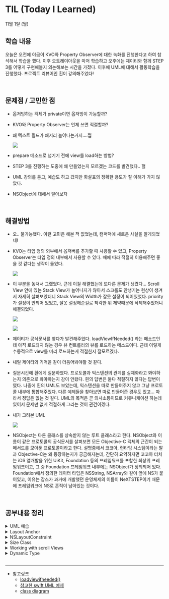 # TIL (Today I Learned)

11월 1일 (월)

## 학습 내용
오늘은 오전에 야곰이 KVO와 Property Observer에 대한 녹화를 진행한다고 하여 참석해서 학습을 했다. 이후 오토레이아웃을 마저 학습하고 오후에는 제이티와 함께 STEP 3를 어떻게 구현해볼지 의논해보는 시간을 가졌다. 이후에 UML에 대해서 활동학습을 진행했다. 프로젝트 리뷰어인 흰이 강의해주었다!

&nbsp;

## 문제점 / 고민한 점
- 옵저빙하는 객체가 private이면 옵저빙이 가능할까?
- KVO와 Property Observer는 언제 쓰면 적절할까?
- 왜 텍스트 필드가 왜저리 늘어나는거지....쩝

    ![](https://i.imgur.com/MrPgtP1.png)
    
- prepare 메소드로 넘기기 전에 view를 load하는 방법?
- STEP 3를 진행하는 도중에 왜 만들었는지 모르겠는 코드를 발견했다.. 헐
- UML 강의를 듣고, 예습도 하고 갔지만 화살표의 정확한 용도가 잘 이해가 가지 않았다.
- NSObject에 대해서 알아보자

&nbsp;
## 해결방법
- 오.. 불가능했다. 이런 고민은 해본 적 없었는데, 캠퍼덕에 새로운 사실을 알게되었네!
- KVO는 타입 정의 외부에서 옵저버를 추가할 때 사용할 수 있고, Property Observer는 타입 정의 내부에서 사용할 수 있다. 때에 따라 적절히 이용해주면 좋을 것 같다는 생각이 들었다.

    ![](https://i.imgur.com/Ln5xGmo.png)
    
- 이 부분을 놓쳐서 그랬었다. 근데 이걸 해결했는데 또다른 문제가 생겼다... Scroll View 안에 있는 Stack View가 늘어나지가 않아서 스크롤도 안생기는 현상이 생겨서 자세히 살펴보았더니 Stack View의 Width가 잘못 설정이 되어있었다. priority가 설정이 안되어 있었고, 잘못 설정해준걸로 착각한 위 제약때문에 삭제해주었더니 해결되었다.
    
    ![](https://i.imgur.com/gxIT2hn.png)
    
    ![](https://i.imgur.com/cxDxkwX.gif)
    
- 제이티가 공식문서를 찾다가 발견해주었다. loadViewIfNeeded() 라는 메소드인데 아직 로드되지 않는 경우 뷰 컨트롤러의 뷰를 로드하는 메소드이다. 근데 이렇게 수동적으로  view를 미리 로드하는게 적절한지 잘모르겠다.
- 내일 제이티와 기억을 같이 더듬어봐야할 것 같다.
- 질문시간에 흰에게 질문하였다. 프로토콜과 익스텐션의 관계를 실체화라고 봐야하는지 의존으로 봐야하는지 감이 안왔다. 흰의 답변은 둘다 적절하지 않다는 답변이였다. 나중에 흰의 UML도 보았는데, 익스텐션을 따로 만들어주지 않고 그냥 프로토콜 내부에 통합해주었다. 다른 예제들을 찾아보면 따로 만들어준 경우도 있고... 따라서 정답은 없는 것 같다. UML의 목적은 곧 의사소통이므로 커뮤니케이션 하는데 있어서 문제만 없게 적절하게 그리는 것이 관건이겠다.
- 내가 그려본 UML
   
   ![](https://i.imgur.com/dEYLhwy.png)
   
- NSObject는 다른 클래스를 상속받지 않는 루트 클래스라고 한다. NSObject와 이름이 같은 프로토콜의 공식문서를 살펴보면 모든 Objective-C 객체의 근간이 되는 메서드를 모아둔 프로토콜이라고 한다. 설명중에서 코코아, 런타임 시스템이라는 말과 Objective-C는 왜 등장하는지가 궁금해지는데, 간단히 요약하자면 코코아 터치는 iOS 앱개발을 위한 UiKit, Foundation 등의 프레임워크를 포함한 최상위 프레임워크이고, 그 중 Foundation 프레임워크 내부에는 NSObject가 정의되어 있다. Foundation에서 정의한 데이터 타입은 NSString, NSArray와 같이 앞에 NS가 붙어있고, 이유는 잡스가 과거에 개발했던 운영체제의 이름이 NeXTSTEP이기 때문에 프레임워크에 NS로 흔적이 남아있는 것이다.

&nbsp;

## 공부내용 정리
<details>
<summary>UML 예습</summary>
<div markdown="1">

Unified Modeling Language의 약자
도메인을 모델로 표현해주는 대표적인 모델링 언어
소프트웨어 시스템, 업무 모델링, 시스템의 산출물을 규정하고 시각화, 문서화하는 언어
프로그램 언어가 아닌 기호와 도식을 이용하여 표현하는 방법을 정의한다.
작성목적은 객체지향 시스템을 가시화, 명세화, 문서화한다.
소프트웨어를 설게하며 아래와 같은 필요에 의해서 사용된다.
* 의사소통 또는 설계 논의를 위해 (같이 일하는 사람)
* 전체 시스템의 구조 및 클래스의 의존성 파악을 위해 (나 자신)
* 유지보수를 위한 설계의 back-end 문서 제작을 위해 (문서화)

# 목표
* 사용자들이 의미있는 모델을 만들고 공유할 수 있도록 사용하기 쉬우면서도 표현이 풍부한 시각적 모형화 언어를 제공한다. (문서의 직관성을 높인다)
* 핵심 개념을 확장하기 위한 메커니즘을 제공한다
* 특정 프로그래밍 언어나 개발 공정에 종속되지 않아야 한다. (통합성을 중요시)
* 모델링 언어를 이해하기 위한 공식적 기준을 제공
* 객체지향 도구 시장의 성장을 장려해야 한다.
* 협동, 프레임워크, 패턴, 컴포넌트 등의 고수준의 개발 개념들을 지원한다.
* 산업계의 검증된 최상의 경험들을 통합한다.

# 다이어그램 종류
* Use Case 요구 분석 과정에서 시스템과 외부와의 상호 작용을 묘사하ㅓㅁ
* Activity 업무의 흐름을 모델링하거나 객체의 생명주기를 표현함
* Sequence 객체간의 메세지 전달을 시간적 흐름에서 분석함
* Collaboration 객체와 객체가 주고받는 메세지 중심의 작성함
* Class 시스템의 구조적인 모습을 그림
* Component 소프트웨어 구조를 그림
* Deployment 기업 환경의 구성과 컴포넌트들 간의 관계를 그림


# 클래스 다이어그램
![](https://i.imgur.com/KMbcAmd.png)
![](https://i.imgur.com/jBdIYkK.png)
* 정적 다이어그램으로 클래스의 구성요소 및 클래스간의 관계를 표현하는 대표적인 UML
* 시스템의 일부 또는 전체의 구조를 나타낼 수 있다. 
* 의존관계를 명확히 보게 해주며 순환 의존이 발생하는 지점을 찾아내서 어떻게 이 순환고리를 깰 수 있을지 결정할 수 있게 해준다.
    * 상단 섹션: 클래스 이름
    * 중간 섹션: 클래스 속성
    * 하단 섹션: 클래스 메서드 또는 작업


## 용도
* 문제 해결을 위한 도메인 구조를 나타내어 보이지 않는 도메인 안의 개념과 같은 추상적인 개념을 기술하기 위해 사용
* 소프트웨어의 설계 혹은 완성된 소프트웨어의 구현 설명을 목적으로 사용
    
![](https://i.imgur.com/AjhHOxd.png)

    

클래스 다이어그램의 활용

## 기본 요소
    
![](https://i.imgur.com/Dtruyfp.png)
    
접근제어자
Public +
Private -
Protected #

속성
접근제어자 이름: 타입 = 기본값
Ex) -title: String = “”

메서드
접근제어자 이름(파라미터 속성): 리턴값
Ex) +setTitle(String)
Ex) +getTittle(): String

## 클래스 다이어그램을 이용한 관계 표현
    
![](https://i.imgur.com/O8T3VPE.png)
    
- 일반화는 상속을 하는 클래스를 가리킬때 사용할 수 있다
- 의존은 연관관계가 있는 클래스를 가리킬 때 사용할 수 있다.
- 집합관계는 전체객체, 부분객체로 구분할 수 있다.
- 합성관계는 라이프사이클이 연관되어있어서 강한 집합관계를 뜻한다

# Sequence 다이어그램
순서를 파악하고 싶을 때 사용한다.
![](https://i.imgur.com/8M0ntrG.png)



</div>
</details>

<details>
<summary>Layout Anchor</summary>
<div markdown="1">

단하고 안전한 방법중에 하나인데 한계점이 있다.
Auto Layout을 설정할 때 Anchor를 사용하면 좋은점은 코드가 굉장히 간결하다는 것이다. 그리고 코드 컴파일 타임에 간단하게 오류를 체크할 수 있다는 점이다. 

## translatesAutoresizingMaskIntoConstraints
Auto Layout을 사용하여 View의 크기와 위치를 동적으로 계산하려면 이 프로퍼티를 false로 설정한 다음 View에 모호(ambiguous)하지 않고 충돌하지 않는(Nonconflicting) Constraint 집합을 제공해야 한다.

```swift
class AnchorViewController: UIViewController {
    
    override func viewDidLoad() {
        super.viewDidLoad()
        
        let button = UIButton()
        button.setTitle("Button", for: .normal)
        button.setTitleColor(.white, for: .normal)
        button.backgroundColor = .systemGreen
        view.addSubview(button)
        
        button.translatesAutoresizingMaskIntoConstraints = false
        
        // safeArea의 영역을 나타내주는 가이드
        let safeArea = view.safeAreaLayoutGuide
        
        // constraint를 활성화 해주는 구간. 활성화를 해주지 않으면 무력화가 된다.
        button.leadingAnchor.constraint(equalTo: safeArea.leadingAnchor, constant: 16).isActive = true
        button.trailingAnchor.constraint(equalTo: safeArea.trailingAnchor, constant: -16).isActive = true
        // 코드로 제약을 줄 때는 양수, 음수 어떤 개념으로 들어올지 생각해보고 작성해야한다.
        let safeBottomAnchor = button.bottomAnchor.constraint(equalTo: safeArea.bottomAnchor)
        safeBottomAnchor.isActive = true
        safeBottomAnchor.priority = .init(999)
        let viewBottomAnchor = button.bottomAnchor.constraint(lessThanOrEqualTo: view.bottomAnchor, constant: -20)
        viewBottomAnchor.isActive = true
        
    }
    
}
```

</div>
</details>

<details>
<summary>NSLayoutConstraint</summary>
<div markdown="1">

상세하게 오토레이아웃을 설정해줄 수 있지만 컴파일시 오류를 검출해주지 않는다는 단점이 있다. 그래서 Anchor를 사용하면서 오토레이아웃이 적용이 안되는, 한계점이 왔을 때만 사용해주는 것이 좋다.

```swift
let safeArea = view.safeAreaLayoutGuide
        let leading = NSLayoutConstraint(item: button,
                                         attribute: .leading,
                                         relatedBy: .equal,
                                         toItem: safeArea,
                                         attribute: .leading,
                                         multiplier: 1,
                                         constant: 16)
        let trailing = NSLayoutConstraint(item: button,
                                          attribute: .trailing,
                                          relatedBy: .equal,
                                          toItem: safeArea,
                                          attribute: .trailing,
                                          multiplier: 1,
                                          constant: -16)
        let bottomSafeArea = NSLayoutConstraint(item: button,
                                        attribute: .bottom,
                                        relatedBy: .equal,
                                        toItem: safeArea,
                                        attribute: .bottom,
                                        multiplier: 1,
                                        constant: -16)
        bottomSafeArea.priority = .defaultHigh
        let bottomView = NSLayoutConstraint(item: button,
                                        attribute: .bottom,
                                        relatedBy: .lessThanOrEqual,
                                        toItem: view,
                                        attribute: .bottom,
                                        multiplier: 1,
                                        constant: -20)
        NSLayoutConstraint.activate([leading, trailing, bottomView, bottomSafeArea])
```


</div>
</details>
<details>
<summary>Size Class</summary>
<div markdown="1">


[Size Class](https://developer.apple.com/library/archive/documentation/UserExperience/Conceptual/AutolayoutPG/Size-ClassSpecificLayout.html#//apple_ref/doc/uid/TP40010853-CH26-SW1)

![](https://i.imgur.com/Mo1HvY1.png)

크기에 따라 content area에 자동적으로 할당되는 특성을 의미한다.
즉 시스템은 View의 높이와 너비를 설명하는 regulart, compact의 두가지 크기 클래스를 정의한다.
그러나 사실상 이것을 꼭 필요로 하는 앱이 아니면 현업에서는 잘 사용하지 않는 기능이기도 하다.
대체적으로 아이폰이나 아이패드를 스토리보드를 별도로 작업하는 경우가 많다.

따라서 View는 다음과 같은 4가지 조합의 크기 클래스를 가질 수 있다.
* Regular width, regular height
* Regular width, compact height
* Compact width, regular height
* Compact width, compact height

그리고 iOS는 content area의 크기 클래스를 사용자가 장치를 가로방향에서 세로방향으로 회전하면 수직크키 클래스가 compact -> regular로 변경되며 tab bar의 막대가 높아지는 것과 같이 동적으로 layout을 조정하게 된다.

어떤기기가 어떤 크기를 갖게 되는지는 [링크](https://developer.apple.com/design/human-interface-guidelines/ios/visual-design/adaptivity-and-layout/)에 스펙이 자세히 나와있다.



</div>
</details>

<details>
<summary>Working with scroll Views</summary>
<div markdown="1">
    

![](https://i.imgur.com/F7HaWjY.png)

* Scroll View를 추가하고 제약조건을 추가해줘도 빨간 경고가 뜬다. 이유가 뭘까? 그것은 바로 ‘Scroll View안에 들어갈 Content의 사이즈가 지정이 되지 않았다’ 라는 경고다. 따라서 Scroll View 안에 Content View를 추가해주고 제약을 준다면 해결된다.

## Content Layout Guide와  Frame Layout Guide

![](https://i.imgur.com/sx1zDGK.gif)

### Content Layout Guide
들어오는 컨텐츠에 따라 레이아웃을 변경시켜줄테니 컨텐츠 크기를 나에게 알려줘

### Frame Layout Guide
스크롤과 관계없이 화면 안에 고정되어야 할 요소가 있어? 나에게 위치를 알려줘


* Content Layout Guide에 따라 늘어난 Label의 크기

![](https://i.imgur.com/3TB3CiV.gif)


* Frame Layout Guide와 관계를 맺어 고정되어있는 Label

![](https://i.imgur.com/tlBQ8Am.png)

* Scroll View와 Stack View를 활용한 예제

![](https://i.imgur.com/luejd48.png)

 
```swift
    @IBAction func addView() {
        let label = UILabel()
        label.font = UIFont.preferredFont(forTextStyle: .largeTitle)
        label.isHidden = true
        label.text = """
            dasdasd
            asdasdasd
            asda
            dasd
            asdasdsadas
            asdasdasdasd
            asdasdasdas
            asdasdasdasd
            """
        label.numberOfLines = 0
        label.adjustsFontForContentSizeCategory = true
        stackView.addArrangedSubview(label)
        
        UIView.animate(withDuration: 0.3) {
            label.isHidden = false
        }
    }
    
    @IBAction func removeView() {
        guard let last = stackView.arrangedSubviews.last else { return }
        
        UIView.animate(withDuration: 0.3) {
            last.isHidden = true
        } completion: { _ in
            self.stackView.removeArrangedSubview(last)
        }
    }
```


</div>
</details>

<details>
<summary>Dynamic Type</summary>
<div markdown="1">

[Dynamic Type](https://developer.apple.com/design/human-interface-guidelines/ios/visual-design/typography/)
    
![](https://i.imgur.com/KGL4YuW.png)


모든 사용자가 시력이 같진 않다. 어떤 사용자는 글씨를 크게 키워서 앱을 이용할 수도 있는데, 우리가 앱을 개발할때 font 크기를 지정해버리면 사용자가 아무리 글씨를 크게 키운다고 해도 앱의 font 크기는 그대로일 것이다. 그래서 그런 요구사항을 유연하게 충족할 수 있도록 Dynamic Type을 사용한다면 훨씬 더 접근성을 구현하기가 좋아질 수 있겠다.


## 예제를 통해 알아보기

* 레이블을 추가하여 임의의 크기를 지정해보자

![](https://i.imgur.com/v0hFYIf.png)

* Accessibility Inspector를 열어준다.

![](https://i.imgur.com/4msnSRe.gif)

* 그리고 아래와 같이 설정해주면 Dynamic Type 크기를 설정할 수 있는 설정으로 갈 수 있다.

![](https://i.imgur.com/BQDWk8O.gif)

* Dynamic Type의 크기를 변경해주면 임의로 크기를 지정한 Label은 크기가 변하지 않는 것을 확인할 수 있다.

![](https://i.imgur.com/smR4FRt.gif)


## Dynamic Type 적용해보기
* 아래와 같이 Label의 설정을 바꿔준다. 폰트 크기를 Dynamic Type으로 설정해준다. Automatically Adjusts Font는 앱이 실행되는 동안에 글씨 크기가 바꾸는 것을 허용하는지의 대한 것이다. 체크를 해주지 않으면 앱을 끄고 다시켜서 폰트가 커졌는지 확인해야하는 번거로움이 생기기 때문에 체크를 해주는 것이다.

![](https://i.imgur.com/1w4TvUT.gif)

* 앱을 실행해서 확인해보면 폰트 크기가 변하는 것을 확인할 수 있다.

![](https://i.imgur.com/CE1FK1F.gif)

```swift
// NotificationCenter를 이용하여 Button들의 Label 크기를 Dynamic Type으로 정의하기
    @IBOutlet var buttons: [UIButton]!
    
    override func viewDidLoad() {
        super.viewDidLoad()

        NotificationCenter.default.addObserver(self, selector: #selector(adjustButtonDynamicType), name: UIContentSizeCategory.didChangeNotification, object: nil)
        // Do any additional setup after loading the view.
    }
    
    @objc func adjustButtonDynamicType() {
        buttons.forEach { (button) in
            button.titleLabel?.adjustsFontForContentSizeCategory = true
        }
    }
```


</div>
</details>
&nbsp;

---

- 참고링크
    - [loadviewifneeded()](https://developer.apple.com/documentation/uikit/uiviewcontroller/1621446-loadviewifneeded)
    - [참고한 swift UML 예제](https://github.com/MarcoEidinger/SwiftPlantUML)
    - [class diagram](https://gmlwjd9405.github.io/2018/07/04/class-diagram.html)
